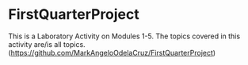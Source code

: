 # FirstQuarterProject

This is a Laboratory Activity on Modules 1-5.
The topics covered in this activity are/is all topics.
(https://github.com/MarkAngeloOdelaCruz/FirstQuarterProject)
